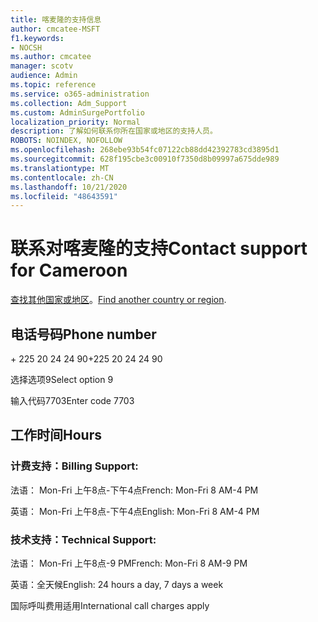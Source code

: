 ```yaml
---
title: 喀麦隆的支持信息
author: cmcatee-MSFT
f1.keywords:
- NOCSH
ms.author: cmcatee
manager: scotv
audience: Admin
ms.topic: reference
ms.service: o365-administration
ms.collection: Adm_Support
ms.custom: AdminSurgePortfolio
localization_priority: Normal
description: 了解如何联系你所在国家或地区的支持人员。
ROBOTS: NOINDEX, NOFOLLOW
ms.openlocfilehash: 268ebe93b54fc07122cb88dd42392783cd3895d1
ms.sourcegitcommit: 628f195cbe3c00910f7350d8b09997a675dde989
ms.translationtype: MT
ms.contentlocale: zh-CN
ms.lasthandoff: 10/21/2020
ms.locfileid: "48643591"
---
```

# <a name="contact-support-for-cameroon"></a><span data-ttu-id="c9c6e-103">联系对喀麦隆的支持</span><span class="sxs-lookup"><span data-stu-id="c9c6e-103">Contact support for Cameroon</span></span>

<span data-ttu-id="c9c6e-104">[查找其他国家或地区](../contact-support-for-business-products.md)。</span><span class="sxs-lookup"><span data-stu-id="c9c6e-104">[Find another country or region](../contact-support-for-business-products.md).</span></span>

## <a name="phone-number"></a><span data-ttu-id="c9c6e-105">电话号码</span><span class="sxs-lookup"><span data-stu-id="c9c6e-105">Phone number</span></span>
<span data-ttu-id="c9c6e-106">+ 225 20 24 24 90</span><span class="sxs-lookup"><span data-stu-id="c9c6e-106">+225 20 24 24 90</span></span>

<span data-ttu-id="c9c6e-107">选择选项9</span><span class="sxs-lookup"><span data-stu-id="c9c6e-107">Select option 9</span></span>

<span data-ttu-id="c9c6e-108">输入代码7703</span><span class="sxs-lookup"><span data-stu-id="c9c6e-108">Enter code 7703</span></span>

## <a name="hours"></a><span data-ttu-id="c9c6e-109">工作时间</span><span class="sxs-lookup"><span data-stu-id="c9c6e-109">Hours</span></span>
### <a name="billing-support"></a><span data-ttu-id="c9c6e-110">计费支持：</span><span class="sxs-lookup"><span data-stu-id="c9c6e-110">Billing Support:</span></span>

<span data-ttu-id="c9c6e-111">法语： Mon-Fri 上午8点-下午4点</span><span class="sxs-lookup"><span data-stu-id="c9c6e-111">French: Mon-Fri 8 AM-4 PM</span></span>

<span data-ttu-id="c9c6e-112">英语： Mon-Fri 上午8点-下午4点</span><span class="sxs-lookup"><span data-stu-id="c9c6e-112">English: Mon-Fri 8 AM-4 PM</span></span>

### <a name="technical-support"></a><span data-ttu-id="c9c6e-113">技术支持：</span><span class="sxs-lookup"><span data-stu-id="c9c6e-113">Technical Support:</span></span>

<span data-ttu-id="c9c6e-114">法语： Mon-Fri 上午8点-9 PM</span><span class="sxs-lookup"><span data-stu-id="c9c6e-114">French: Mon-Fri 8 AM-9 PM</span></span>

<span data-ttu-id="c9c6e-115">英语：全天候</span><span class="sxs-lookup"><span data-stu-id="c9c6e-115">English: 24 hours a day, 7 days a week</span></span>

<span data-ttu-id="c9c6e-116">国际呼叫费用适用</span><span class="sxs-lookup"><span data-stu-id="c9c6e-116">International call charges apply</span></span>

